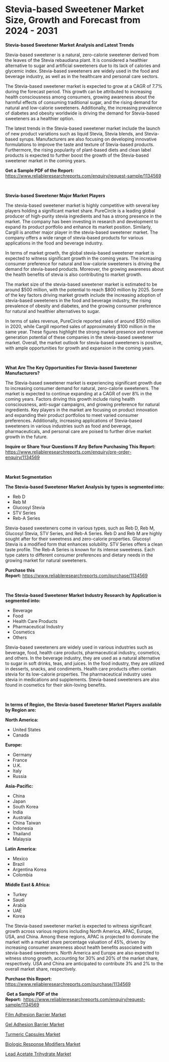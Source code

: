 <p><h1>Stevia-based Sweetener Market Size, Growth and Forecast from 2024 - 2031</h1></p><p><strong>Stevia-based Sweetener Market Analysis and Latest Trends</strong></p>
<p><p>Stevia-based sweetener is a natural, zero-calorie sweetener derived from the leaves of the Stevia rebaudiana plant. It is considered a healthier alternative to sugar and artificial sweeteners due to its lack of calories and glycemic index. Stevia-based sweeteners are widely used in the food and beverage industry, as well as in the healthcare and personal care sectors.</p><p>The Stevia-based sweetener market is expected to grow at a CAGR of 7.7% during the forecast period. This growth can be attributed to increasing health consciousness among consumers, growing awareness about the harmful effects of consuming traditional sugar, and the rising demand for natural and low-calorie sweeteners. Additionally, the increasing prevalence of diabetes and obesity worldwide is driving the demand for Stevia-based sweeteners as a healthier option.</p><p>The latest trends in the Stevia-based sweetener market include the launch of new product variations such as liquid Stevia, Stevia blends, and Stevia-based syrups. Manufacturers are also focusing on developing innovative formulations to improve the taste and texture of Stevia-based products. Furthermore, the rising popularity of plant-based diets and clean label products is expected to further boost the growth of the Stevia-based sweetener market in the coming years.</p></p>
<p><strong>Get a Sample PDF of the Report:&nbsp;</strong> <a href="https://www.reliableresearchreports.com/enquiry/request-sample/1134569">https://www.reliableresearchreports.com/enquiry/request-sample/1134569</a></p>
<p>&nbsp;</p>
<p><strong>Stevia-based Sweetener Major Market Players</strong></p>
<p><p>The stevia-based sweetener market is highly competitive with several key players holding a significant market share. PureCircle is a leading global producer of high-purity stevia ingredients and has a strong presence in the market. The company has been investing in research and development to expand its product portfolio and enhance its market position. Similarly, Cargill is another major player in the stevia-based sweetener market. The company offers a wide range of stevia-based products for various applications in the food and beverage industry.</p><p>In terms of market growth, the global stevia-based sweetener market is expected to witness significant growth in the coming years. The increasing consumer preference for natural and low-calorie sweeteners is driving the demand for stevia-based products. Moreover, the growing awareness about the health benefits of stevia is also contributing to market growth.</p><p>The market size of the stevia-based sweetener market is estimated to be around $500 million, with the potential to reach $800 million by 2025. Some of the key factors driving market growth include the increasing adoption of stevia-based sweeteners in the food and beverage industry, the rising prevalence of obesity and diabetes, and the growing consumer preference for natural and healthier alternatives to sugar.</p><p>In terms of sales revenue, PureCircle reported sales of around $150 million in 2020, while Cargill reported sales of approximately $100 million in the same year. These figures highlight the strong market presence and revenue generation potential of these companies in the stevia-based sweetener market. Overall, the market outlook for stevia-based sweeteners is positive, with ample opportunities for growth and expansion in the coming years.</p></p>
<p>&nbsp;</p>
<p><strong>What Are The Key Opportunities For Stevia-based Sweetener Manufacturers?</strong></p>
<p><p>The Stevia-based sweetener market is experiencing significant growth due to increasing consumer demand for natural, zero-calorie sweeteners. The market is expected to continue expanding at a CAGR of over 8% in the coming years. Factors driving this growth include rising health consciousness, anti-sugar campaigns, and growing preference for natural ingredients. Key players in the market are focusing on product innovation and expanding their product portfolios to meet varied consumer preferences. Additionally, increasing applications of Stevia-based sweeteners in various industries such as food and beverage, pharmaceuticals, and personal care are poised to further drive market growth in the future.</p></p>
<p><strong>Inquire or Share Your Questions If Any Before Purchasing This Report:</strong> <a href="https://www.reliableresearchreports.com/enquiry/pre-order-enquiry/1134569">https://www.reliableresearchreports.com/enquiry/pre-order-enquiry/1134569</a></p>
<p>&nbsp;</p>
<p><strong>Market Segmentation</strong></p>
<p><strong>The Stevia-based Sweetener Market Analysis by types is segmented into:</strong></p>
<p><ul><li>Reb D</li><li>Reb M</li><li>Glucosyl Stevia</li><li>STV Series</li><li>Reb-A Series</li></ul></p>
<p><p>Stevia-based sweeteners come in various types, such as Reb D, Reb M, Glucosyl Stevia, STV Series, and Reb-A Series. Reb D and Reb M are highly sought after for their sweetness and zero-calorie properties. Glucosyl Stevia is a modified form that enhances solubility. STV Series offers a clean taste profile. The Reb-A Series is known for its intense sweetness. Each type caters to different consumer preferences and dietary needs in the growing market for natural sweeteners.</p></p>
<p><strong>Purchase this Report:&nbsp;</strong><a href="https://www.reliableresearchreports.com/purchase/1134569">https://www.reliableresearchreports.com/purchase/1134569</a></p>
<p>&nbsp;</p>
<p><strong>The Stevia-based Sweetener Market Industry Research by Application is segmented into:</strong></p>
<p><ul><li>Beverage</li><li>Food</li><li>Health Care Products</li><li>Pharmaceutical Industry</li><li>Cosmetics</li><li>Others</li></ul></p>
<p><p>Stevia-based sweeteners are widely used in various industries such as beverage, food, health care products, pharmaceutical industry, cosmetics, and others. In the beverage industry, they are used as a natural alternative to sugar in soft drinks, teas, and juices. In the food industry, they are utilized in desserts, snacks, and condiments. Health care products often contain stevia for its low-calorie properties. The pharmaceutical industry uses stevia in medications and supplements. Stevia-based sweeteners are also found in cosmetics for their skin-loving benefits.</p></p>
<p>&nbsp;</p>
<p><strong>In terms of Region, the Stevia-based Sweetener Market Players available by Region are:</strong></p>
<p>
    <p> <strong> North America: </strong>
        <ul>
            <li>United States</li>
            <li>Canada</li>
        </ul>
        </p> 
    <p> <strong> Europe: </strong>
        <ul>
            <li>Germany</li>
            <li>France</li>
            <li>U.K.</li>
            <li>Italy</li>
            <li>Russia</li>
        </ul>
        </p> 
    <p> <strong> Asia-Pacific: </strong>
        <ul>
            <li>China</li>
            <li>Japan</li>
            <li>South Korea</li>
            <li>India</li>
            <li>Australia</li>
            <li>China Taiwan</li>
            <li>Indonesia</li>
            <li>Thailand</li>
            <li>Malaysia</li>
        </ul>
        </p> 
    <p> <strong> Latin America: </strong>
        <ul>
            <li>Mexico</li>
            <li>Brazil</li>
            <li>Argentina Korea</li>
            <li>Colombia</li>
        </ul>
        </p> 
    <p> <strong> Middle East & Africa: </strong>
        <ul>
            <li>Turkey</li>
            <li>Saudi</li>
            <li>Arabia</li>
            <li>UAE</li>
            <li>Korea</li>
        </ul>
    </p>
    </p>
<p><p>The Stevia-based sweetener market is expected to witness significant growth across various regions including North America, APAC, Europe, USA, and China. Among these regions, APAC is projected to dominate the market with a market share percentage valuation of 45%, driven by increasing consumer awareness about health benefits associated with stevia-based sweeteners. North America and Europe are also expected to witness strong growth, accounting for 30% and 20% of the market share, respectively. USA and China are anticipated to contribute 3% and 2% to the overall market share, respectively.</p></p>
<p><strong>Purchase this Report: </strong><a href="https://www.reliableresearchreports.com/purchase/1134569">https://www.reliableresearchreports.com/purchase/1134569</a></p>
<p>&nbsp;<strong>Get a Sample PDF of the Report:&nbsp;&nbsp;</strong><a href="https://www.reliableresearchreports.com/enquiry/request-sample/1134569">https://www.reliableresearchreports.com/enquiry/request-sample/1134569</a></p>
<p><strong></strong></p>
<p><p><a href="https://issuu.com/reportprime-2/docs/film-adhesion-barrier-market-size-2030.pptx">Film Adhesion Barrier Market</a></p><p><a href="https://issuu.com/reportprime-2/docs/gel-adhesion-barrier-market-size-2030.pptx">Gel Adhesion Barrier Market</a></p><p><a href="https://medium.com/@joseramirez66655/turmeric-capsules-market-report-reveals-the-latest-trends-and-growth-opportunities-of-this-market-d1411e53d856">Turmeric Capsules Market</a></p><p><a href="https://medium.com/@joseramirez66655/biologic-response-modifiers-market-share-evolution-and-market-growth-trends-2024-2031-8111b0b03387">Biologic Response Modifiers Market</a></p><p><a href="https://github.com/Hazelklievgspy6vdcsmu106w/Market-Research-Report-List-1/blob/main/lead-acetate-trihydrate-market.md">Lead Acetate Trihydrate Market</a></p></p>